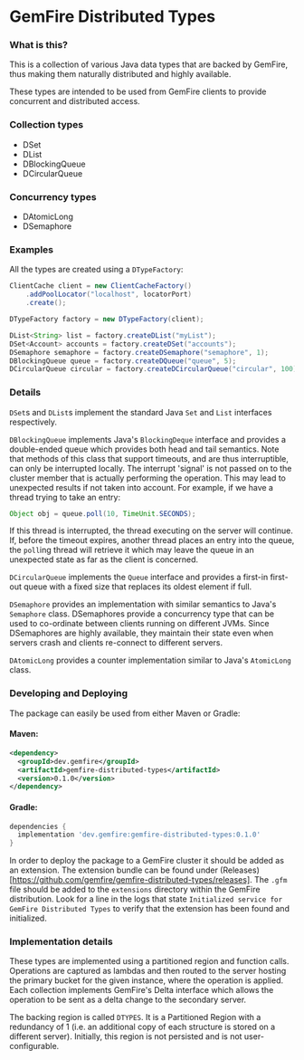 # GemFire Distributed Types

### What is this?

This is a collection of various Java data types that are backed by GemFire, thus making them
naturally distributed and highly available.

These types are intended to be used from GemFire clients to provide concurrent and distributed
access.

### Collection types

- DSet
- DList
- DBlockingQueue
- DCircularQueue

### Concurrency types

- DAtomicLong
- DSemaphore

### Examples

All the types are created using a `DTypeFactory`:

```java
ClientCache client = new ClientCacheFactory()
    .addPoolLocator("localhost", locatorPort)
    .create();

DTypeFactory factory = new DTypeFactory(client);

DList<String> list = factory.createDList("myList");
DSet<Account> accounts = factory.createDSet("accounts");
DSemaphore semaphore = factory.createDSemaphore("semaphore", 1);
DBlockingQueue queue = factory.createDQueue("queue", 5);
DCircularQueue circular = factory.createDCircularQueue("circular", 100);
```

### Details

`DSet`s and `DList`s implement the standard Java `Set` and `List` interfaces respectively.

`DBlockingQueue` implements Java's `BlockingDeque` interface and provides a double-ended queue which
provides both head and tail semantics. Note that methods of this class that support timeouts, and
are thus interruptible, can only be interrupted locally. The interrupt 'signal' is not passed on to
the cluster member that is actually performing the operation. This may lead to unexpected results if
not taken into account. For example, if we have a thread trying to take an entry:

```java
Object obj = queue.poll(10, TimeUnit.SECONDS);
```
If this thread is interrupted, the thread executing on the server will continue. If, before the
timeout expires, another thread places an entry into the queue, the `poll`ing thread will retrieve
it which may leave the queue in an unexpected state as far as the client is concerned. 

`DCircularQueue` implements the `Queue` interface and provides a first-in first-out queue with a
fixed size that replaces its oldest element if full.

`DSemaphore` provides an implementation with similar semantics to Java's `Semaphore` class.
DSemaphores provide a concurrency type that can be used to co-ordinate between clients running on
different JVMs. Since DSemaphores are highly available, they maintain their state even when
servers crash and clients re-connect to different servers.

`DAtomicLong` provides a counter implementation similar to Java's `AtomicLong` class.

### Developing and Deploying

The package can easily be used from either Maven or Gradle:

#### Maven:

```xml
<dependency>
  <groupId>dev.gemfire</groupId>
  <artifactId>gemfire-distributed-types</artifactId>
  <version>0.1.0</version>
</dependency>
```
#### Gradle:
```groovy
dependencies {
  implementation 'dev.gemfire:gemfire-distributed-types:0.1.0'
}
```

In order to deploy the package to a GemFire cluster it should be added as an extension. The
extension bundle can be found under (Releases)[https://github.com/gemfire/gemfire-distributed-types/releases].
The `.gfm` file should be added to the `extensions` directory within the GemFire distribution. 
Look for a line in the logs that state `Initialized service for GemFire Distributed Types` to 
verify that the extension has been found and initialized.

### Implementation details

These types are implemented using a partitioned region and function calls. Operations are
captured as lambdas and then routed to the server hosting the primary bucket for the given instance,
where the operation is applied. Each collection implements GemFire's Delta interface which allows
the operation to be sent as a delta change to the secondary server.

The backing region is called `DTYPES`. It is a Partitioned Region with a redundancy of 1 (i.e.
an additional copy of each structure is stored on a different server). Initially, this region is not
persisted and is not user-configurable.
